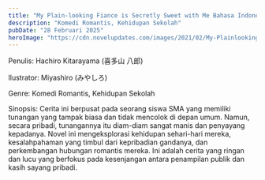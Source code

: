 ```yaml
---
title: "My Plain-looking Fiance is Secretly Sweet with Me Bahasa Indonesia"
description: "Komedi Romantis, Kehidupan Sekolah"
pubDate: "28 Februari 2025"
heroImage: "https://cdn.novelupdates.com/images/2021/02/My-Plainlooking-Fiance-is-Secretly-Sweet-with-Me_1614145093.jpg"
---
```


Penulis: Hachiro Kitarayama (喜多山 八郎)

Ilustrator:  Miyashiro (みやしろ)

Genre: Komedi Romantis, Kehidupan Sekolah

Sinopsis: Cerita ini berpusat pada seorang siswa SMA yang memiliki tunangan yang tampak biasa dan tidak mencolok di depan umum. Namun, secara pribadi, tunangannya itu diam-diam sangat manis dan penyayang kepadanya. Novel ini mengeksplorasi kehidupan sehari-hari mereka, kesalahpahaman yang timbul dari kepribadian gandanya, dan perkembangan hubungan romantis mereka. Ini adalah cerita yang ringan dan lucu yang berfokus pada kesenjangan antara penampilan publik dan kasih sayang pribadi.
